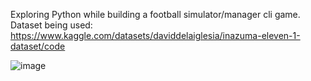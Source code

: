 Exploring Python while building a football simulator/manager cli game.
Dataset being used: https://www.kaggle.com/datasets/daviddelaiglesia/inazuma-eleven-1-dataset/code

![image](https://github.com/adrianochristian/inazumaeleven-manager/assets/30845912/e2a14fe7-ffc3-46c1-a80b-64902d03e094)


